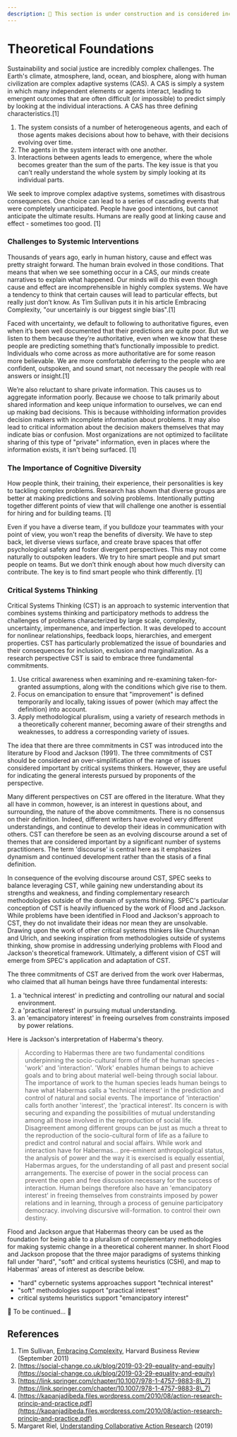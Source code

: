 ```yaml
---
description: 🚧 This section is under construction and is considered incomplete. 🚧
---
```


# Theoretical Foundations

Sustainability and social justice are incredibly complex challenges. The Earth's climate, atmosphere, land, ocean, and biosphere, along with human civilization are complex adaptive systems (CAS). A CAS is simply a system in which many independent elements or agents interact, leading to emergent outcomes that are often difficult (or impossible) to predict simply by looking at the individual interactions. A CAS has three defining characteristics.\[1]

1. The system consists of a number of heterogeneous agents, and each of those agents makes decisions about how to behave, with their decisions evolving over time.
2. The agents in the system interact with one another.
3. Interactions between agents leads to emergence, where the whole becomes greater than the sum of the parts. The key issue is that you can’t really understand the whole system by simply looking at its individual parts.

We seek to improve complex adaptive systems, sometimes with disastrous consequences. One choice can lead to a series of cascading events that were completely unanticipated. People have good intentions, but cannot anticipate the ultimate results. Humans are really good at linking cause and effect - sometimes too good. \[1]

### Challenges to Systemic Interventions

Thousands of years ago, early in human history, cause and effect was pretty straight forward. The human brain evolved in those conditions. That means that when we see something occur in a CAS, our minds create narratives to explain what happened. Our minds will do this even though cause and effect are incomprehensible in highly complex systems. We have a tendency to think that certain causes will lead to particular effects, but really just don’t know. As Tim Sullivan puts it in his article Embracing Complexity, "our uncertainly is our biggest single bias".\[1]

Faced with uncertainty, we default to following to authoritative figures, even when it’s been well documented that their predictions are quite poor. But we listen to them because they’re authoritative, even when we know that these people are predicting something that’s functionally impossible to predict. Individuals who come across as more authoritative are for some reason more believable. We are more comfortable deferring to the people who are confident, outspoken, and sound smart, not necessary the people with real answers or insight.\[1]

We’re also reluctant to share private information. This causes us to aggregate information poorly. Because we choose to talk primarily about shared information and keep unique information to ourselves, we can end up making bad decisions. This is because withholding information provides decision makers with incomplete information about problems. It may also lead to critical information about the decision makers themselves that may indicate bias or confusion. Most organizations are not optimized to facilitate sharing of this type of "private" information, even in places where the information exists, it isn't  being surfaced. \[1]

### The Importance of Cognitive Diversity

How people think, their training, their experience, their personalities is key to tackling complex problems. Research has shown that diverse groups are better at making predictions and solving problems. Intentionally putting together different points of view that will challenge one another is essential for hiring and for building teams. \[1]

Even if you have a diverse team, if you bulldoze your teammates with your point of view, you won't reap the benefits of diversity. We have to step back, let diverse views surface, and create brave spaces that offer psychological safety and foster divergent perspectives. This may not come naturally to outspoken leaders. We try to hire smart people and put smart people on teams. But we don’t think enough about how much diversity can contribute. The key is to find smart people who think differently. \[1]&#x20;

### Critical Systems Thinking

Critical Systems Thinking (CST) is an approach to systemic intervention that combines systems thinking and participatory methods to address the challenges of problems characterized by large scale, complexity, uncertainty, impermanence, and imperfection. It was developed to account for nonlinear relationships, feedback loops, hierarchies, and emergent properties. CST has particularly problematized the issue of boundaries and their consequences for inclusion, exclusion and marginalization. As a research perspective CST is said to embrace three fundamental commitments.

1. Use critical awareness when examining and re-examining taken-for-granted assumptions, along with the conditions which give rise to them.
2. Focus on emancipation to ensure that "improvement" is defined temporarily and locally, taking issues of power (which may affect the definition) into account.
3. Apply methodological pluralism, using a variety of research methods in a theoretically coherent manner, becoming aware of their strengths and weaknesses, to address a corresponding variety of issues.

The idea that there are three commitments in CST was introduced into the literature by Flood and Jackson (1991). The three commitments of CST should be considered an over-simplification of the range of issues considered important by critical systems thinkers. However, they are useful for indicating the general interests pursued by proponents of the perspective.

Many different perspectives on CST are offered in the literature. What they all have in common, however, is an interest in questions about, and surrounding, the nature of the above commitments. There is no consensus on their definition. Indeed, different writers have evolved very different understandings, and continue to develop their ideas in communication with others. CST can therefore be seen as an evolving discourse around a set of themes that are considered important by a significant number of systems practitioners. The term 'discourse' is central here as it emphasizes dynamism and continued development rather than the stasis of a final definition.

In consequence of the evolving discourse around CST, SPEC seeks to balance leveraging CST, while gaining new understanding about its strengths and weakness, and finding complementary research methodologies outside of the domain of systems thinking. SPEC's particular conception of CST is heavily influenced by the work of Flood and Jackson. While problems have been identified in Flood and Jackson's approach to CST, they do not invalidate their ideas nor mean they are unsolvable. Drawing upon the work of other critical systems thinkers like Churchman and Ulrich, and seeking inspiration from methodologies outside of systems thinking, show promise in addressing underlying problems with Flood and Jackson's theoretical framework. Ultimately, a different vision of CST will emerge from SPEC's application and adaptation of CST.

The three commitments of CST are derived from the work over Habermas, who claimed that all human beings have three fundamental interests:

1. a 'technical interest' in predicting and controlling our natural and social environment.
2. a 'practical interest' in pursuing mutual understanding.
3. an 'emancipatory interest' in freeing ourselves from constraints imposed by power relations.

Here is Jackson's interpretation of Haberma's theory.

> According to Habermas there are two fundamental conditions underpinning the socio-cultural form of life of the human species - 'work' and 'interaction'. 'Work' enables human beings to achieve goals and to bring about material well-being through social labour. The importance of work to the human species leads human beings to have what Habermas calls a 'technical interest' in the prediction and control of natural and social events. The importance of 'interaction' calls forth another 'interest', the 'practical interest'. Its concern is with securing and expanding the possibilities of mutual understanding among all those involved in the reproduction of social life. Disagreement among different groups can be just as much a threat to the reproduction of the socio-cultural form of life as a failure to predict and control natural and social affairs. While work and interaction have for Habermas... pre-eminent anthropological status, the analysis of power and the way it is exercised is equally essential, Habermas argues, for the understanding of all past and present social arrangements. The exercise of power in the social process can prevent the open and free discussion necessary for the success of interaction. Human beings therefore also have an 'emancipatory interest' in freeing themselves from constraints imposed by power relations and in learning, through a process of genuine participatory democracy. involving discursive will-formation. to control their own destiny.

Flood and Jackson argue that Habermas theory can be used as the foundation for being able to a pluralism of complementary methodologies for making systemic change in a theoretical coherent manner. In short Flood and Jackson propose that the three major paradigms of systems thinking fall under "hard", "soft" and critical systems heuristics (CSH), and map to Habermas' areas of interest as describe below.

* "hard" cybernetic systems approaches support "technical interest"
* "soft" methodologies support "practical interest"
* critical systems heuristics support "emancipatory interest"

🚧 To be continued... 🚧

## References

1. Tim Sullivan, [Embracing Complexity](https://hbr.org/2011/09/embracing-complexity), Harvard Business Review (September 2011)
2. [https://social-change.co.uk/blog/2019-03-29-equality-and-equity](https://social-change.co.uk/blog/2019-03-29-equality-and-equity)
3. [https://link.springer.com/chapter/10.1007/978-1-4757-9883-8\_7](https://link.springer.com/chapter/10.1007/978-1-4757-9883-8\_7)
4. [https://kapanjadibeda.files.wordpress.com/2010/08/action-research-princip-and-practice.pdf](https://kapanjadibeda.files.wordpress.com/2010/08/action-research-princip-and-practice.pdf)
5. Margaret Riel, [Understanding Collaborative Action Research](https://base.socioeco.org/docs/center\_for\_collaborative\_action\_research.pdf) (2019)
